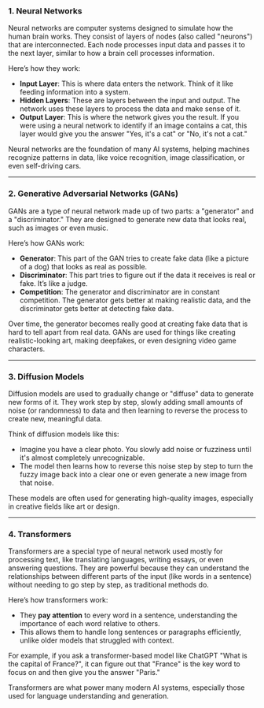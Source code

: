 ### 1. **Neural Networks**  
Neural networks are computer systems designed to simulate how the human brain works. They consist of layers of nodes (also called "neurons") that are interconnected. Each node processes input data and passes it to the next layer, similar to how a brain cell processes information.

Here’s how they work:
- **Input Layer**: This is where data enters the network. Think of it like feeding information into a system.
- **Hidden Layers**: These are layers between the input and output. The network uses these layers to process the data and make sense of it.
- **Output Layer**: This is where the network gives you the result. If you were using a neural network to identify if an image contains a cat, this layer would give you the answer "Yes, it's a cat" or "No, it's not a cat."

Neural networks are the foundation of many AI systems, helping machines recognize patterns in data, like voice recognition, image classification, or even self-driving cars.

---

### 2. **Generative Adversarial Networks (GANs)**  
GANs are a type of neural network made up of two parts: a "generator" and a "discriminator." They are designed to generate new data that looks real, such as images or even music.

Here’s how GANs work:
- **Generator**: This part of the GAN tries to create fake data (like a picture of a dog) that looks as real as possible.
- **Discriminator**: This part tries to figure out if the data it receives is real or fake. It’s like a judge.
- **Competition**: The generator and discriminator are in constant competition. The generator gets better at making realistic data, and the discriminator gets better at detecting fake data.

Over time, the generator becomes really good at creating fake data that is hard to tell apart from real data. GANs are used for things like creating realistic-looking art, making deepfakes, or even designing video game characters.

---

### 3. **Diffusion Models**  
Diffusion models are used to gradually change or "diffuse" data to generate new forms of it. They work step by step, slowly adding small amounts of noise (or randomness) to data and then learning to reverse the process to create new, meaningful data.

Think of diffusion models like this:
- Imagine you have a clear photo. You slowly add noise or fuzziness until it's almost completely unrecognizable.
- The model then learns how to reverse this noise step by step to turn the fuzzy image back into a clear one or even generate a new image from that noise.

These models are often used for generating high-quality images, especially in creative fields like art or design.

---

### 4. **Transformers**  
Transformers are a special type of neural network used mostly for processing text, like translating languages, writing essays, or even answering questions. They are powerful because they can understand the relationships between different parts of the input (like words in a sentence) without needing to go step by step, as traditional methods do.

Here’s how transformers work:
- They **pay attention** to every word in a sentence, understanding the importance of each word relative to others.
- This allows them to handle long sentences or paragraphs efficiently, unlike older models that struggled with context.

For example, if you ask a transformer-based model like ChatGPT "What is the capital of France?", it can figure out that "France" is the key word to focus on and then give you the answer "Paris."

Transformers are what power many modern AI systems, especially those used for language understanding and generation.

